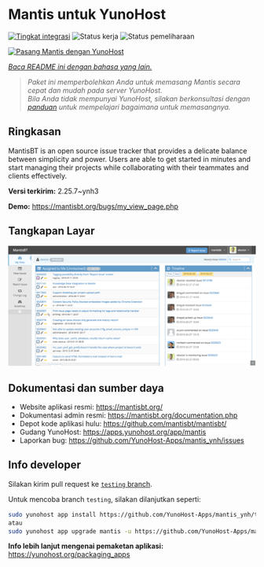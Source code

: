 <!--
N.B.: README ini dibuat secara otomatis oleh <https://github.com/YunoHost/apps/tree/master/tools/readme_generator>
Ini TIDAK boleh diedit dengan tangan.
-->

# Mantis untuk YunoHost

[![Tingkat integrasi](https://dash.yunohost.org/integration/mantis.svg)](https://ci-apps.yunohost.org/ci/apps/mantis/) ![Status kerja](https://ci-apps.yunohost.org/ci/badges/mantis.status.svg) ![Status pemeliharaan](https://ci-apps.yunohost.org/ci/badges/mantis.maintain.svg)

[![Pasang Mantis dengan YunoHost](https://install-app.yunohost.org/install-with-yunohost.svg)](https://install-app.yunohost.org/?app=mantis)

*[Baca README ini dengan bahasa yang lain.](./ALL_README.md)*

> *Paket ini memperbolehkan Anda untuk memasang Mantis secara cepat dan mudah pada server YunoHost.*  
> *Bila Anda tidak mempunyai YunoHost, silakan berkonsultasi dengan [panduan](https://yunohost.org/install) untuk mempelajari bagaimana untuk memasangnya.*

## Ringkasan

MantisBT is an open source issue tracker that provides a delicate balance between simplicity and power. Users are able to get started in minutes and start managing their projects while collaborating with their teammates and clients effectively. 

**Versi terkirim:** 2.25.7~ynh3

**Demo:** <https://mantisbt.org/bugs/my_view_page.php>

## Tangkapan Layar

![Tangkapan Layar pada Mantis](./doc/screenshots/modern_my_view.png)

## Dokumentasi dan sumber daya

- Website aplikasi resmi: <https://mantisbt.org/>
- Dokumentasi admin resmi: <https://mantisbt.org/documentation.php>
- Depot kode aplikasi hulu: <https://github.com/mantisbt/mantisbt/>
- Gudang YunoHost: <https://apps.yunohost.org/app/mantis>
- Laporkan bug: <https://github.com/YunoHost-Apps/mantis_ynh/issues>

## Info developer

Silakan kirim pull request ke [`testing` branch](https://github.com/YunoHost-Apps/mantis_ynh/tree/testing).

Untuk mencoba branch `testing`, silakan dilanjutkan seperti:

```bash
sudo yunohost app install https://github.com/YunoHost-Apps/mantis_ynh/tree/testing --debug
atau
sudo yunohost app upgrade mantis -u https://github.com/YunoHost-Apps/mantis_ynh/tree/testing --debug
```

**Info lebih lanjut mengenai pemaketan aplikasi:** <https://yunohost.org/packaging_apps>

